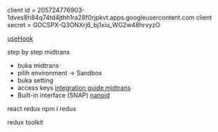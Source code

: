 client id = 205724776903-1dves8h84q74td4jthh1ra28f0rjpkvt.apps.googleusercontent.com
client secret = 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

[useHook](https://usehooks.com/)

step by step midtrans
- buka midtrans
- pilih environment -> Sandbox
- buka setting
- access keys 
[integration guide midtrans](https://docs.midtrans.com/docs/snap-snap-integration-guide)
- Built-in interface (SNAP)
[nanoid](https://www.npmjs.com/package/nanoid)


react redux
npm i redux

redux toolkit